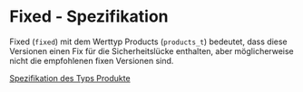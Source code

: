# Fixed - Spezifikation

Fixed (`fixed`) mit dem Werttyp Products (`products_t`) bedeutet, dass diese Versionen einen Fix für die Sicherheitslücke enthalten, aber möglicherweise nicht die empfohlenen fixen Versionen sind.

[Spezifikation des Typs Produkte](types/products-spec.de.md)
